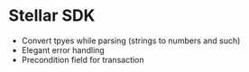 # Stellar SDK

- Convert tpyes while parsing (strings to numbers and such)
- Elegant error handling
- Precondition field for transaction
